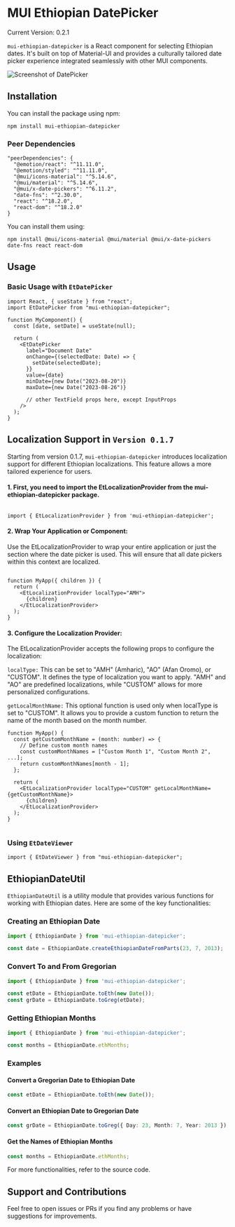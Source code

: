 
# MUI Ethiopian DatePicker

Current Version: 0.2.1

`mui-ethiopian-datepicker` is a React component for selecting Ethiopian dates. It's built on top of Material-UI and provides a culturally tailored date picker experience integrated seamlessly with other MUI components.

![Screenshot of DatePicker](https://drive.google.com/uc?export=view&id=1F59_kA2MBtQuczFLYWo1-e527uPvn0yt)


## Installation

You can install the package using npm:

```console
npm install mui-ethiopian-datepicker
```

### Peer Dependencies

```code
"peerDependencies": {
  "@emotion/react": "^11.11.0",
  "@emotion/styled": "^11.11.0",
  "@mui/icons-material": "^5.14.6",
  "@mui/material": "^5.14.6",
  "@mui/x-date-pickers": "^6.11.2",
  "date-fns": "^2.30.0",
  "react": "^18.2.0",
  "react-dom": "^18.2.0"
}
```

You can install them using:

```console
npm install @mui/icons-material @mui/material @mui/x-date-pickers date-fns react react-dom
```

## Usage

### Basic Usage with `EtDatePicker`

```tsx
import React, { useState } from "react";
import EtDatePicker from "mui-ethiopian-datepicker";

function MyComponent() {
  const [date, setDate] = useState(null);

  return (
    <EtDatePicker
      label="Document Date"
      onChange={(selectedDate: Date) => {
        setDate(selectedDate);
      }}
      value={date}
      minDate={new Date("2023-08-20")}
      maxDate={new Date("2023-08-26")}
      
      // other TextField props here, except InputProps
    />
  );
}
```


## Localization Support in `Version 0.1.7`

Starting from version 0.1.7, `mui-ethiopian-datepicker`  introduces localization support for different Ethiopian localizations. This feature allows a more tailored experience for users.


#### 1. First, you need to import the EtLocalizationProvider from the mui-ethiopian-datepicker package.

```tsx

import { EtLocalizationProvider } from 'mui-ethiopian-datepicker';

```


#### 2. Wrap Your Application or Component: 
Use the EtLocalizationProvider to wrap your entire application or just the section where the date picker is used. This will ensure that all date pickers within this context are localized.

```tsx

function MyApp({ children }) {
  return (
    <EtLocalizationProvider localType="AMH">
      {children}
    </EtLocalizationProvider>
  );
}
```
#### 3. Configure the Localization Provider:
The EtLocalizationProvider accepts the following props to configure the localization:

`localType:` This can be set to "AMH" (Amharic), "AO" (Afan Oromo), or "CUSTOM". It defines the type of localization you want to apply. "AMH" and "AO" are predefined localizations, while "CUSTOM" allows for more personalized configurations.

`getLocalMonthName:` This optional function is used only when localType is set to "CUSTOM". It allows you to provide a custom function to return the name of the month based on the month number.

```tsx
function MyApp() {
  const getCustomMonthName = (month: number) => {
    // Define custom month names
    const customMonthNames = ["Custom Month 1", "Custom Month 2", ...];
    return customMonthNames[month - 1];
  };

  return (
    <EtLocalizationProvider localType="CUSTOM" getLocalMonthName={getCustomMonthName}>
      {children}
    </EtLocalizationProvider>
  );
}


```


### Using `EtDateViewer`

```tsx
import { EtDateViewer } from "mui-ethiopian-datepicker";

```

## EthiopianDateUtil

`EthiopianDateUtil` is a utility module that provides various functions for working with Ethiopian dates. Here are some of the key functionalities:

### Creating an Ethiopian Date

```typescript
import { EthiopianDate } from 'mui-ethiopian-datepicker';

const date = EthiopianDate.createEthiopianDateFromParts(23, 7, 2013);
```

### Convert To and From Gregorian

```typescript
import { EthiopianDate } from 'mui-ethiopian-datepicker';

const etDate = EthiopianDate.toEth(new Date());
const grDate = EthiopianDate.toGreg(etDate);
```

### Getting Ethiopian Months

```typescript
import { EthiopianDate } from 'mui-ethiopian-datepicker';

const months = EthiopianDate.ethMonths;
```

### Examples

#### Convert a Gregorian Date to Ethiopian Date

```typescript
const etDate = EthiopianDate.toEth(new Date());
```

#### Convert an Ethiopian Date to Gregorian Date

```typescript
const grDate = EthiopianDate.toGreg({ Day: 23, Month: 7, Year: 2013 });
```

#### Get the Names of Ethiopian Months

```typescript
const months = EthiopianDate.ethMonths;
```

For more functionalities, refer to the source code.

## Support and Contributions

Feel free to open issues or PRs if you find any problems or have suggestions for improvements.
